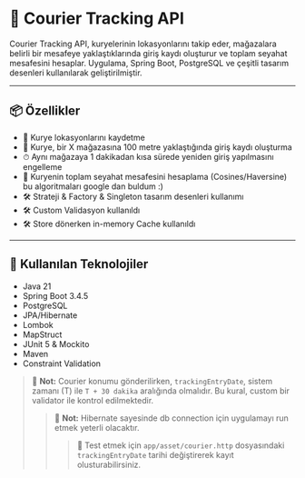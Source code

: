# 🚚 Courier Tracking API

Courier Tracking API, kuryelerinin lokasyonlarını takip eder, mağazalara belirli bir mesafeye yaklaştıklarında giriş kaydı oluşturur ve toplam seyahat mesafesini hesaplar. Uygulama, Spring Boot, PostgreSQL ve çeşitli tasarım desenleri kullanılarak geliştirilmiştir.

---

## 📦 Özellikler

- 📍 Kurye lokasyonlarını kaydetme
- 🏬 Kurye, bir X mağazasına 100 metre yaklaştığında giriş kaydı oluşturma
- ⏱ Aynı mağazaya 1 dakikadan kısa sürede yeniden giriş yapılmasını engelleme
- 📏 Kuryenin toplam seyahat mesafesini hesaplama (Cosines/Haversine) bu algoritmaları google dan buldum :)
- 🛠 Strateji & Factory & Singleton tasarım desenleri kullanımı
- 🛠 Custom Validasyon kullanıldı
- 🛠 Store dönerken in-memory Cache kullanıldı

---

## 🧰 Kullanılan Teknolojiler

- Java 21
- Spring Boot 3.4.5
- PostgreSQL
- JPA/Hibernate
- Lombok
- MapStruct
- JUnit 5 & Mockito
- Maven
- Constraint Validation

> 🛑 **Not:** Courier konumu gönderilirken, `trackingEntryDate`, sistem zamanı (T) ile `T + 30 dakika` aralığında olmalıdır. Bu kural, custom bir validator ile kontrol edilmektedir.
> > 🛑 **Not:** Hibernate sayesinde db connection için uygulamayı run etmek yeterli olacaktır.
> > > 🧪 Test etmek için `app/asset/courier.http` dosyasındaki `trackingEntryDate` tarihi değiştirerek kayıt olusturabilirsiniz.


